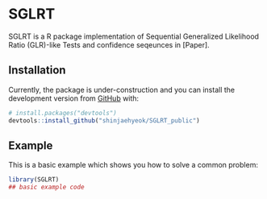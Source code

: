 
<!-- README.md is generated from README.Rmd. Please edit that file -->

# SGLRT

<!-- badges: start -->

<!-- badges: end -->

SGLRT is a R package implementation of Sequential Generalized Likelihood
Ratio (GLR)-like Tests and confidence seqeunces in \[Paper\].

## Installation

Currently, the package is under-construction and you can install the
development version from [GitHub](https://github.com/) with:

``` r
# install.packages("devtools")
devtools::install_github("shinjaehyeok/SGLRT_public")
```

<!---You can install the released version of SGLRT from [CRAN](https://CRAN.R-project.org) with:

``` r
install.packages("SGLRT")
```
-->

## Example

This is a basic example which shows you how to solve a common problem:

``` r
library(SGLRT)
## basic example code
```

